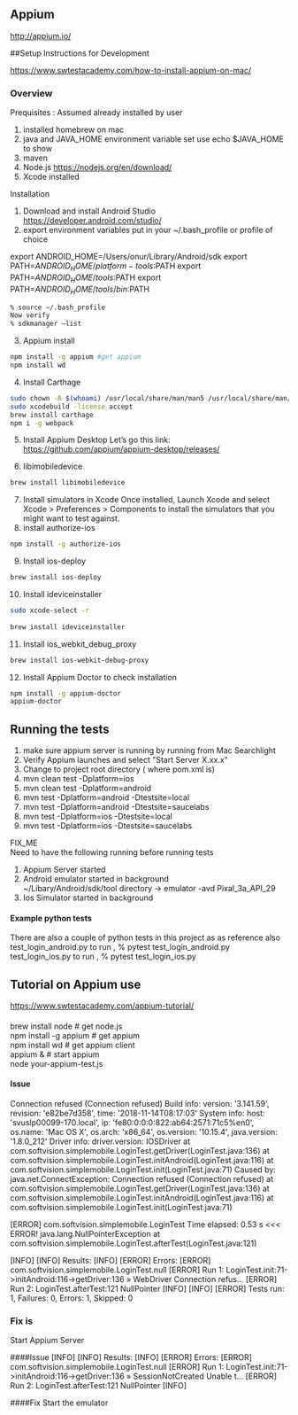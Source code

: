 

## Appium
http://appium.io/

##Setup Instructions for Development 

https://www.swtestacademy.com/how-to-install-appium-on-mac/

### Overview 

Prequisites : Assumed already installed by user
1. installed homebrew on mac
2. java and JAVA_HOME environment variable set use echo $JAVA_HOME to show
3. maven
4. Node.js https://nodejs.org/en/download/
5. Xcode installed 

Installation   
1. Download and install Android Studio https://developer.android.com/studio/
2. export environment variables put in your ~/.bash_profile or profile of choice

export ANDROID_HOME=/Users/onur/Library/Android/sdk
export PATH=$ANDROID_HOME/platform-tools:$PATH
export PATH=$ANDROID_HOME/tools:$PATH
export PATH=$ANDROID_HOME/tools/bin:$PATH

```bash
% source ~/.bash_profile
Now verify 
% sdkmanager –list
```
3. Appium install
```bash
npm install -g appium #get appium
npm install wd
```
4. Install Carthage
```bash
sudo chown -R $(whoami) /usr/local/share/man/man5 /usr/local/share/man/man7
sudo xcodebuild -license accept
brew install carthage
npm i -g webpack
```
5. Install Appium Desktop
Let’s go this link: https://github.com/appium/appium-desktop/releases/ 
 
6. libimobiledevice
```bash
brew install libimobiledevice
``` 
7. Install simulators in Xcode 
Once installed, Launch Xcode and select Xcode > Preferences > Components to install the simulators that you might want to test against.
8. install authorize-ios
```bash
npm install -g authorize-ios
```
9. Install ios-deploy
```bash
brew install ios-deploy
```
10. Install ideviceinstaller
```bash
sudo xcode-select -r
 
brew install ideviceinstaller
```
11. Install ios_webkit_debug_proxy
```bash
brew install ios-webkit-debug-proxy
```

12. Install Appium Doctor to check installation
```bash
npm install -g appium-doctor
appium-doctor
```

## Running the tests

1. make sure appium server is running by running from Mac Searchlight
2. Verify Appium launches and select "Start Server X.xx.x"
3. Change to project root directory ( where pom.xml is)
3. mvn clean test -Dplatform=ios   
4. mvn clean test -Dplatform=android
5. mvn test -Dplatform=android -Dtestsite=local
6. mvn test -Dplatform=android -Dtestsite=saucelabs
7. mvn test -Dplatform=ios -Dtestsite=local
8. mvn test -Dplatform=ios -Dtestsite=saucelabs

FIX_ME   
Need to have the following running before running tests
1. Appium Server started
2. Android emulator started in background  
    ~/Libary/Android/sdk/tool directory ->  emulator -avd Pixal_3a_API_29
3. Ios Simulator started in background

#### Example python tests
There are also a couple of python tests in this project as as reference also   
test_login_android.py  to run , % pytest test_login_android.py   
test_login_ios.py  to run , % pytest test_login_ios.py   
## Tutorial on Appium use

https://www.swtestacademy.com/appium-tutorial/

####

brew install node      # get node.js   
npm install -g appium  # get appium   
npm install wd         # get appium client   
appium &               # start appium   
node your-appium-test.js

#### Issue
Connection refused (Connection refused)
Build info: version: '3.141.59', revision: 'e82be7d358', time: '2018-11-14T08:17:03'
System info: host: 'svuslp00099-170.local', ip: 'fe80:0:0:0:822:ab64:2571:71c5%en0', os.name: 'Mac OS X', os.arch: 'x86_64', os.version: '10.15.4', java.version: '1.8.0_212'
Driver info: driver.version: IOSDriver
        at com.softvision.simplemobile.LoginTest.getDriver(LoginTest.java:136)
        at com.softvision.simplemobile.LoginTest.initAndroid(LoginTest.java:116)
        at com.softvision.simplemobile.LoginTest.init(LoginTest.java:71)
Caused by: java.net.ConnectException: Connection refused (Connection refused)
        at com.softvision.simplemobile.LoginTest.getDriver(LoginTest.java:136)
        at com.softvision.simplemobile.LoginTest.initAndroid(LoginTest.java:116)
        at com.softvision.simplemobile.LoginTest.init(LoginTest.java:71)

[ERROR] com.softvision.simplemobile.LoginTest  Time elapsed: 0.53 s  <<< ERROR!
java.lang.NullPointerException
        at com.softvision.simplemobile.LoginTest.afterTest(LoginTest.java:121)

[INFO] 
[INFO] Results:
[INFO] 
[ERROR] Errors: 
[ERROR] com.softvision.simplemobile.LoginTest.null
[ERROR]   Run 1: LoginTest.init:71->initAndroid:116->getDriver:136 » WebDriver Connection refus...
[ERROR]   Run 2: LoginTest.afterTest:121 NullPointer
[INFO] 
[INFO] 
[ERROR] Tests run: 1, Failures: 0, Errors: 1, Skipped: 0

### Fix is 
Start Appium Server

####Issue
[INFO] 
[INFO] Results:
[INFO] 
[ERROR] Errors: 
[ERROR] com.softvision.simplemobile.LoginTest.null
[ERROR]   Run 1: LoginTest.init:71->initAndroid:116->getDriver:136 » SessionNotCreated Unable t...
[ERROR]   Run 2: LoginTest.afterTest:121 NullPointer
[INFO] 

####Fix
Start the emulator